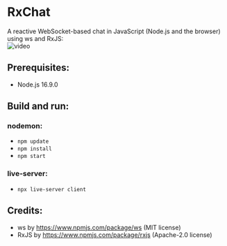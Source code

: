# RxChat
A reactive WebSocket-based chat in JavaScript (Node.js and the browser) using ws and RxJS:<br/>![video](https://user-images.githubusercontent.com/62397363/132553685-a31becaa-5c6d-44e8-a0f4-a0a2e64c9b80.gif)

## Prerequisites:
- Node.js 16.9.0

## Build and run:
### nodemon:
- `npm update`
- `npm install`
- `npm start`
### live-server:
- `npx live-server client`

## Credits:
- ws by https://www.npmjs.com/package/ws (MIT license)
- RxJS by https://www.npmjs.com/package/rxjs (Apache-2.0 license)
